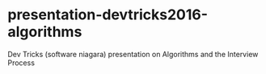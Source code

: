 # presentation-devtricks2016-algorithms
Dev Tricks (software niagara) presentation on Algorithms and the Interview Process
